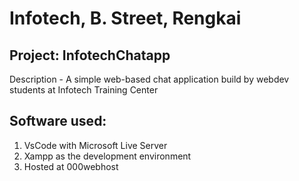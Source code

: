 # Infotech, B. Street, Rengkai

## Project: InfotechChatapp
Description - A simple web-based chat application build by webdev students at Infotech Training Center

## Software used:
1. VsCode with Microsoft Live Server
2. Xampp as the development environment
3. Hosted at 000webhost
